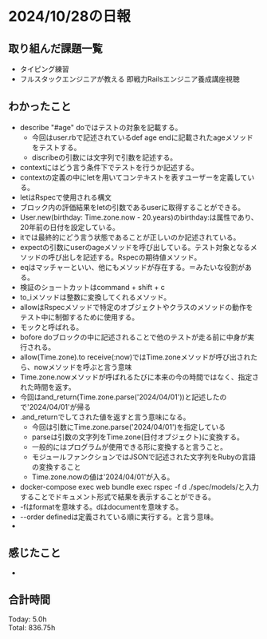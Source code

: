 # 2024/10/28の日報
## 取り組んだ課題一覧
* タイピング練習
* フルスタックエンジニアが教える 即戦力Railsエンジニア養成講座視聴
## わかったこと
* describe "#age" doではテストの対象を記載する。
  *  今回はuser.rbで記述されているdef age endに記載されたageメソッドをテストする。
  *  discribeの引数には文字列で引数を記述する。
*  contextにはどう言う条件下でテストを行うか記述する。
*  contextの定義の中にletを用いてコンテキストを表すユーザーを定義している。
  *  letはRspecで使用される構文
  *  ブロック内の評価結果をletの引数であるuserに取得することができる。
* User.new(birthday: Time.zone.now - 20.years)のbirthday:は属性であり、20年前の日付を設定している。
* itでは最終的にどう言う状態であることが正しいのか記述されている。
* expectの引数にuserのageメソッドを呼び出している。テスト対象となるメソッドの呼び出しを記述する。Rspecの期待値メソッド。
* eqはマッチャーといい、他にもメソッドが存在する。＝みたいな役割がある。
*  検証のショートカットはcommand + shift + c
*  to_iメソッドは整数に変換してくれるメソッド。
*  allowはRspecメソッドで特定のオブジェクトやクラスのメソッドの動作をテスト中に制御するために使用する。
  *  モックと呼ばれる。
  *  bofore doブロックの中に記述されることで他のテストが走る前に中身が実行される。  
*  allow(Time.zone).to receive(:now)ではTime.zoneメソッドが呼び出されたら、nowメソッドを呼ぶと言う意味
  *  Time.zone.nowメソッドが呼ばれるたびに本来の今の時間ではなく、指定された時間を返す。
  *  今回はand_return(Time.zone.parse('2024/04/01'))と記述したので'2024/04/01'が帰る
* .and_returnでしてされた値を返すと言う意味になる。
  *  今回は引数にTime.zone.parse('2024/04/01')を指定している
  *  parseは引数の文字列をTime.zone(日付オブジェクト)に変換する。
  *  一般的にはプログラムが使用できる形に変換すると言うこと。
  *  モジュールファンクションではJSONで記述された文字列をRubyの言語の変換すること
  *  Time.zone.nowの値は'2024/04/01'が入る。
*  docker-compose exec web bundle exec rspec -f d ./spec/models/と入力することでドキュメント形式で結果を表示することができる。
  *  -fはformatを意味する。dはdocumentを意味する。
  *  --order definedは定義されている順に実行する。と言う意味。
*                              
## 感じたこと
* 
## 合計時間  
Today: 5.0h<br>
Total: 836.75h
